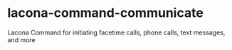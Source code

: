 # lacona-command-communicate
Lacona Command for initiating facetime calls, phone calls, text messages, and more
